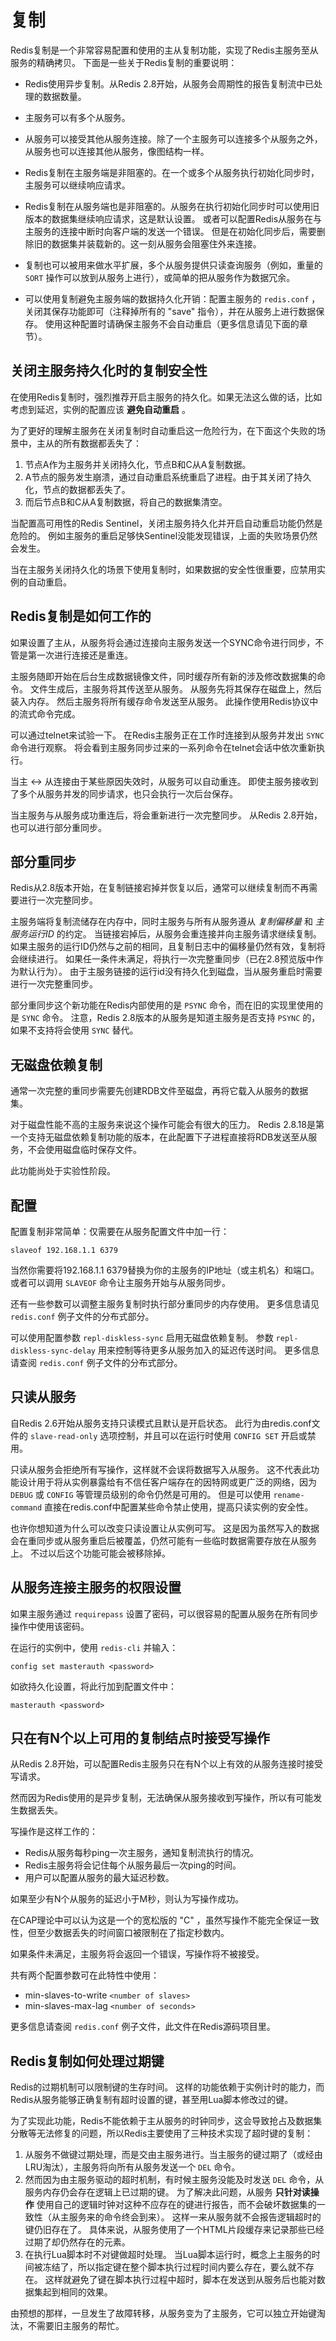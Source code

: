 复制
===

Redis复制是一个非常容易配置和使用的主从复制功能，实现了Redis主服务至从服务的精确拷贝。
下面是一些关于Redis复制的重要说明：

* Redis使用异步复制。从Redis 2.8开始，从服务会周期性的报告复制流中已处理的数据数量。

* 主服务可以有多个从服务。

* 从服务可以接受其他从服务连接。除了一个主服务可以连接多个从服务之外，从服务也可以连接其他从服务，像图结构一样。

* Redis复制在主服务端是非阻塞的。在一个或多个从服务执行初始化同步时，主服务可以继续响应请求。

* Redis复制在从服务端也是非阻塞的。从服务在执行初始化同步时可以使用旧版本的数据集继续响应请求，这是默认设置。
或者可以配置Redis从服务在与主服务的连接中断时向客户端的发送一个错误。
但是在初始化同步后，需要删除旧的数据集并装载新的。这一刻从服务会阻塞住外来连接。

* 复制也可以被用来做水平扩展，多个从服务提供只读查询服务（例如，重量的 `SORT` 操作可以放到从服务上进行），或简单的把从服务作为数据冗余。

* 可以使用复制避免主服务端的数据持久化开销：配置主服务的 `redis.conf` ，关闭其保存功能即可（注释掉所有的 "save" 指令），并在从服务上进行数据保存。
使用这种配置时请确保主服务不会自动重启（更多信息请见下面的章节）。

关闭主服务持久化时的复制安全性
---

在使用Redis复制时，强烈推荐开启主服务的持久化。如果无法这么做的话，比如考虑到延迟，实例的配置应该 **避免自动重启** 。

为了更好的理解主服务在关闭复制时自动重启这一危险行为，在下面这个失败的场景中，主从的所有数据都丢失了：

1. 节点A作为主服务并关闭持久化，节点B和C从A复制数据。
2. A节点的服务发生崩溃，通过自动重启系统重启了进程。由于其关闭了持久化，节点的数据都丢失了。
3. 而后节点B和C从A复制数据，将自己的数据集清空。

当配置高可用性的Redis Sentinel，关闭主服务持久化并开启自动重启功能仍然是危险的。
例如主服务的重启足够快Sentinel没能发现错误，上面的失败场景仍然会发生。

当在主服务关闭持久化的场景下使用复制时，如果数据的安全性很重要，应禁用实例的自动重启。

Redis复制是如何工作的
---

如果设置了主从，从服务将会通过连接向主服务发送一个SYNC命令进行同步，不管是第一次进行连接还是重连。

主服务随即开始在后台生成数据镜像文件，同时缓存所有新的涉及修改数据集的命令。
文件生成后，主服务将其传送至从服务。
从服务先将其保存在磁盘上，然后装入内存。
然后主服务将所有缓存命令发送至从服务。
此操作使用Redis协议中的流式命令完成。

可以通过telnet来试验一下。
在Redis主服务正在工作时连接到从服务并发出 `SYNC` 命令进行观察。
将会看到主服务同步过来的一系列命令在telnet会话中依次重新执行。

当主 <-> 从连接由于某些原因失效时，从服务可以自动重连。
即使主服务接收到了多个从服务并发的同步请求，也只会执行一次后台保存。

当主服务与从服务成功重连后，将会重新进行一次完整同步。
从Redis 2.8开始，也可以进行部分重同步。

部分重同步
---

Redis从2.8版本开始，在复制链接宕掉并恢复以后，通常可以继续复制而不再需要进行一次完整同步。

主服务端将复制流储存在内存中，同时主服务与所有从服务遵从 *复制偏移量* 和 *主服务运行ID* 的约定。
当链接宕掉后，从服务会重连接并向主服务请求继续复制。
如果主服务的运行ID仍然与之前的相同，且复制日志中的偏移量仍然有效，复制将会继续进行。
如果任一条件未满足，将执行一次完整重同步（已在2.8预览版中作为默认行为）。
由于主服务链接的运行id没有持久化到磁盘，当从服务重启时需要进行一次完整重同步。

部分重同步这个新功能在Redis内部使用的是 `PSYNC` 命令，而在旧的实现里使用的是 `SYNC` 命令。
注意，Redis 2.8版本的从服务是知道主服务是否支持 `PSYNC` 的，如果不支持将会使用 `SYNC` 替代。

无磁盘依赖复制
---

通常一次完整的重同步需要先创建RDB文件至磁盘，再将它载入从服务的数据集。

对于磁盘性能不高的主服务来说这个操作可能会有很大的压力。
Redis 2.8.18是第一个支持无磁盘依赖复制功能的版本，在此配置下子进程直接将RDB发送至从服务，不会使用磁盘临时保存文件。

此功能尚处于实验性阶段。

配置
---

配置复制非常简单：仅需要在从服务配置文件中加一行：

    slaveof 192.168.1.1 6379

当然你需要将192.168.1.1 6379替换为你的主服务的IP地址（或主机名）和端口。
或者可以调用 `SLAVEOF` 命令让主服务开始与从服务同步。

还有一些参数可以调整主服务复制时执行部分重同步的内存使用。
更多信息请见 `redis.conf` 例子文件的分布式部分。

可以使用配置参数 `repl-diskless-sync` 启用无磁盘依赖复制。
参数 `repl-diskless-sync-delay` 用来控制等待更多从服务加入的延迟传送时间。
更多信息请查阅 `redis.conf` 例子文件的分布式部分。

只读从服务
---

自Redis 2.6开始从服务支持只读模式且默认是开启状态。
此行为由redis.conf文件的 `slave-read-only` 选项控制，并且可以在运行时使用 `CONFIG SET` 开启或禁用。

只读从服务会拒绝所有写操作，这样就不会误将数据写入从服务。
这不代表此功能设计用于将从实例暴露给有不信任客户端存在的因特网或更广泛的网络，因为 `DEBUG` 或 `CONFIG` 等管理员级别的命令仍然是可用的。
但是可以使用 `rename-command` 直接在redis.conf中配置某些命令禁止使用，提高只读实例的安全性。

也许你想知道为什么可以改变只读设置让从实例可写。
这是因为虽然写入的数据会在重同步或从服务重启后被覆盖，仍然可能有一些临时数据需要存放在从服务上。
不过以后这个功能可能会被移除掉。

从服务连接主服务的权限设置
---	

如果主服务通过 `requirepass` 设置了密码，可以很容易的配置从服务在所有同步操作中使用该密码。

在运行的实例中，使用 `redis-cli` 并输入：

    config set masterauth <password>

如欲持久化设置，将此行加到配置文件中：

    masterauth <password>

只在有N个以上可用的复制结点时接受写操作
---

从Redis 2.8开始，可以配置Redis主服务只在有N个以上有效的从服务连接时接受写请求。

然而因为Redis使用的是异步复制，无法确保从服务接收到写操作，所以有可能发生数据丢失。

写操作是这样工作的：

* Redis从服务每秒ping一次主服务，通知复制流执行的情况。
* Redis主服务将会记住每个从服务最后一次ping的时间。
* 用户可以配置从服务的最大延迟秒数。

如果至少有N个从服务的延迟小于M秒，则认为写操作成功。

在CAP理论中可以认为这是一个的宽松版的 "C" ，虽然写操作不能完全保证一致性，但至少数据丢失的时间窗口被限制在了指定秒数内。

如果条件未满足，主服务将会返回一个错误，写操作将不被接受。

共有两个配置参数可在此特性中使用：

* min-slaves-to-write `<number of slaves>`
* min-slaves-max-lag `<number of seconds>`

更多信息请查阅 `redis.conf` 例子文件，此文件在Redis源码项目里。

Redis复制如何处理过期键
---

Redis的过期机制可以限制键的生存时间。
这样的功能依赖于实例计时的能力，而Redis从服务能够正确复制有超时设置的键，甚至用Lua脚本修改过的键。

为了实现此功能，Redis不能依赖于主从服务的时钟同步，这会导致抢占及数据集分散等无法修复的问题，所以Redis主要使用了三种技术实现了超时键的复制：

1. 从服务不做键过期处理，而是交由主服务进行。当主服务的键过期了（或经由LRU淘汰），主服务将向所有从服务发送一个 `DEL` 命令。
2. 然而因为由主服务驱动的超时机制，有时候主服务没能及时发送 `DEL` 命令，从服务内存仍会存在逻辑上已过期的键。
为了解决此问题，从服务 **只针对读操作** 使用自己的逻辑时钟对这种不应存在的键进行报告，而不会破坏数据集的一致性（从主服务来的命令终会到来）。 
这样一来从服务就不会报告逻辑超时的键仍旧存在了。
具体来说，从服务使用了一个HTML片段缓存来记录那些已经过期了却仍然存在的元素。
3. 在执行Lua脚本时不对键做超时处理。
当Lua脚本运行时，概念上主服务的时间被冻结了，所以指定键在整个脚本执行过程时间内要么存在，要么就不存在。 
这样就避免了键在脚本执行过程中超时，脚本在发送到从服务后也能对数据集起到相同的效果。

由预想的那样，一旦发生了故障转移，从服务变为了主服务，它可以独立开始键淘汰，不需要旧主服务的帮忙。
